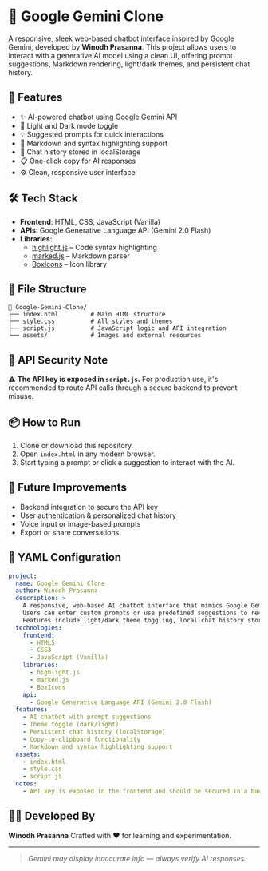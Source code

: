# 💬 Google Gemini Clone

A responsive, sleek web-based chatbot interface inspired by Google Gemini, developed by **Winodh Prasanna**. This project allows users to interact with a generative AI model using a clean UI, offering prompt suggestions, Markdown rendering, light/dark themes, and persistent chat history.

## 🚀 Features

- ✨ AI-powered chatbot using Google Gemini API
- 🎨 Light and Dark mode toggle
- 💡 Suggested prompts for quick interactions
- 🧠 Markdown and syntax highlighting support
- 💾 Chat history stored in localStorage
- 📋 One-click copy for AI responses
- ⚙️ Clean, responsive user interface

## 🛠 Tech Stack

- **Frontend**: HTML, CSS, JavaScript (Vanilla)
- **APIs**: Google Generative Language API (Gemini 2.0 Flash)
- **Libraries**:
  - [highlight.js](https://highlightjs.org/) – Code syntax highlighting
  - [marked.js](https://marked.js.org/) – Markdown parser
  - [BoxIcons](https://boxicons.com/) – Icon library

## 📁 File Structure

```
📁 Google-Gemini-Clone/
├── index.html         # Main HTML structure
├── style.css          # All styles and themes
├── script.js          # JavaScript logic and API integration
└── assets/            # Images and external resources
```

## 🔐 API Security Note

⚠️ **The API key is exposed in `script.js`.** 
For production use, it's recommended to route API calls through a secure backend to prevent misuse.

## 📦 How to Run

1. Clone or download this repository.
2. Open `index.html` in any modern browser.
3. Start typing a prompt or click a suggestion to interact with the AI.

## 🧩 Future Improvements

- Backend integration to secure the API key
- User authentication & personalized chat history
- Voice input or image-based prompts
- Export or share conversations

## 📑 YAML Configuration

```yaml
project:
  name: Google Gemini Clone
  author: Winodh Prasanna
  description: >
    A responsive, web-based AI chatbot interface that mimics Google Gemini. 
    Users can enter custom prompts or use predefined suggestions to receive AI-generated responses using Google's Gemini API. 
    Features include light/dark theme toggling, local chat history storage, Markdown rendering, and code highlighting.
  technologies:
    frontend:
      - HTML5
      - CSS3
      - JavaScript (Vanilla)
    libraries:
      - highlight.js
      - marked.js
      - BoxIcons
    api:
      - Google Generative Language API (Gemini 2.0 Flash)
  features:
    - AI chatbot with prompt suggestions
    - Theme toggle (dark/light)
    - Persistent chat history (localStorage)
    - Copy-to-clipboard functionality
    - Markdown and syntax highlighting support
  assets:
    - index.html
    - style.css
    - script.js
  notes:
    - API key is exposed in the frontend and should be secured in a backend for production use.
```

## 🧑‍💻 Developed By

**Winodh Prasanna**
Crafted with ❤️ for learning and experimentation.

---

> *Gemini may display inaccurate info — always verify AI responses.*
